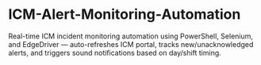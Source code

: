 # ICM-Alert-Monitoring-Automation
Real-time ICM incident monitoring automation using PowerShell, Selenium, and EdgeDriver — auto-refreshes ICM portal, tracks new/unacknowledged alerts, and triggers sound notifications based on day/shift timing.
